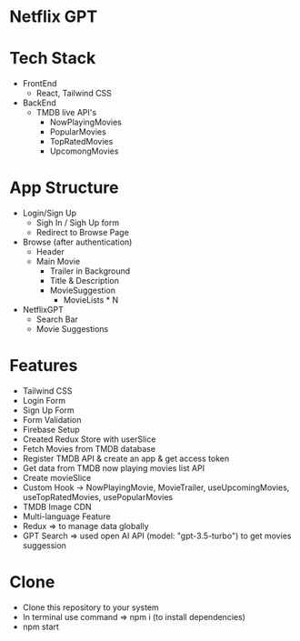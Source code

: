# Netflix GPT

# Tech Stack

- FrontEnd
  - React, Tailwind CSS
- BackEnd
  - TMDB live API's
    - NowPlayingMovies
    - PopularMovies
    - TopRatedMovies
    - UpcomongMovies

# App Structure

- Login/Sign Up
  - Sigh In / Sigh Up form
  - Redirect to Browse Page
- Browse (after authentication)
  - Header
  - Main Movie
    - Trailer in Background
    - Title & Description
    - MovieSuggestion
      - MovieLists * N
- NetflixGPT
  - Search Bar
  - Movie Suggestions

# Features

- Tailwind CSS
- Login Form
- Sign Up Form
- Form Validation
- Firebase Setup
- Created Redux Store with userSlice
- Fetch Movies from TMDB database
- Register TMDB API & create an app & get access token
- Get data from TMDB now playing movies list API
- Create movieSlice
- Custom Hook -> NowPlayingMovie, MovieTrailer, useUpcomingMovies, useTopRatedMovies, usePopularMovies
- TMDB Image CDN
- Multi-language Feature
- Redux => to manage data globally
- GPT Search => used open AI API (model: "gpt-3.5-turbo") to get movies suggession

# Clone

- Clone this repository to your system
- In terminal use command => npm i (to install dependencies)
- npm start
